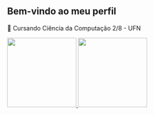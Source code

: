 ## Bem-vindo ao meu perfil

🔭 Cursando Ciência da Computação 2/8 - UFN

<div align="center" style="display:flex">
  <a href="https://github.com/MiguelToller">
  <img height="160em" src="https://github-readme-stats-sigma-five.vercel.app/api?username=MiguelToller&show_icons=true&theme=dracula&include_all_commits=true&count_private=true"/>
  <img height="160em" src="https://github-readme-stats-sigma-five.vercel.app/api/top-langs/?username=MiguelToller&layout=compact&langs_count=7&theme=dark"/>
</div>
